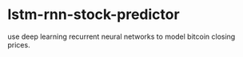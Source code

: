 # lstm-rnn-stock-predictor
use deep learning recurrent neural networks to model bitcoin closing prices.
